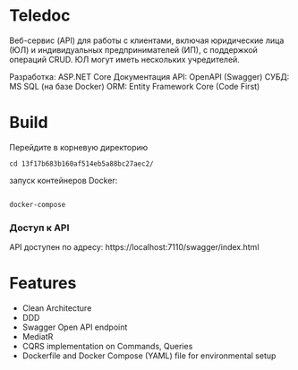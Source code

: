 # Teledoc
Веб-сервис (API) для работы с клиентами, включая юридические лица (ЮЛ) и индивидуальных предпринимателей (ИП), с поддержкой операций CRUD. ЮЛ могут иметь нескольких учредителей.

Разработка: ASP.NET Core
Документация API: OpenAPI (Swagger)
СУБД: MS SQL (на базе Docker)
ORM: Entity Framework Core (Code First)


# Build 

Перейдите в корневую директорию 

```
cd 13f17b683b160af514eb5a88bc27aec2/
```

запуск контейнеров Docker:

```bash

docker-compose

```

### Доступ к API

API доступен по адресу: https://localhost:7110/swagger/index.html

# Features

- Clean Architecture 
- DDD
- Swagger Open API endpoint
- MediatR
- CQRS implementation on Commands, Queries
- Dockerfile and Docker Compose (YAML) file for environmental setup
